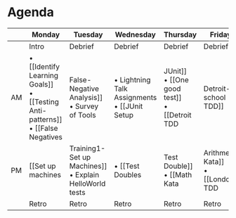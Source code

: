 # Agenda

|         | Monday | Tuesday | Wednesday | Thursday | Friday |
| ------  | ------ | ------- | --------- | -------- | ------ |
| | Intro  |  Debrief |   Debrief   |  Debrief   | Debrief  |   
| AM  | • [[Identify Learning Goals]] <br> • [[Testing Anti-patterns]] <br> • [[False Negatives|False-Negative Analysis]] <br> • Survey of Tools  | • Lightning Talk Assignments <br> • [[JUnit Setup|JUnit]] <br>  • [[One good test]] <br> • [[Detroit TDD|Detroit-school TDD]] | • [[Unusual Spending Kata]] <br> • [[Bank OCR Kata in Cucumber]] | • [[Frameworks|Testing and Application Frameworks]] <br> • [[Test Suite Design]]  |  • Lightning Talks  <br> • Continuous Integration <br> • Quality automation |
| PM  | [[Set up machines|Training1-Set up Machines]] <br> • Explain HelloWorld tests | • [[Test Doubles|Test Double]] <br> • [[Math Kata|Arithmetic Kata]] <br> • [[London TDD|London-school TDD]] <br> • [[Detroit vs. London]] | • [[Selenium Setup|Training1 Selenium Setup]] <br> • [Selenium TODO test](http://testdouble.github.io/todos/) (with and without Cucumber) <br> • [[SAFE tests]] <br> • Controlling Test Data | • Refactoring Legacy code with tests <br> • [Code Retreat](http://coderetreat.org/about) | Open Spaces Discussion |
|  | Retro  | Retro   | Retro     | Retro    | Retro  |